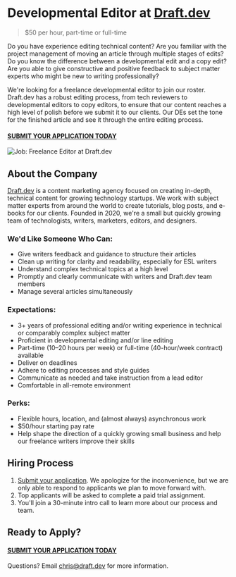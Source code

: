 # Developmental Editor at [Draft.dev](https://draft.dev/)
> $50 per hour, part-time or full-time

Do you have experience editing technical content? Are you familiar with the project management of moving an article through multiple stages of edits? Do you know the difference between a developmental edit and a copy edit? Are you able to give constructive and positive feedback to subject matter experts who might be new to writing professionally?

We're looking for a freelance developmental editor to join our roster. Draft.dev has a robust editing process, from tech reviewers to developmental editors to copy editors, to ensure that our content reaches a high level of polish before we submit it to our clients. Our DEs set the tone for the finished article and see it through the entire editing process.

#### [SUBMIT YOUR APPLICATION TODAY](https://airtable.com/shr26dVJiYb3uU6yU)

![Job: Freelance Editor at Draft.dev](https://draft.dev/learn/assets/posts/img_0990.png)

## About the Company
[Draft.dev](https://draft.dev/) is a content marketing agency focused on creating in-depth, technical content for growing technology startups. We work with subject matter experts from around the world to create tutorials, blog posts, and e-books for our clients. Founded in 2020, we're a small but quickly growing team of technologists, writers, marketers, editors, and designers.

### We'd Like Someone Who Can:
- Give writers feedback and guidance to structure their articles
- Clean up writing for clarity and readability, especially for ESL writers
- Understand complex technical topics at a high level
- Promptly and clearly communicate with writers and Draft.dev team members
- Manage several articles simultaneously

### Expectations:
- 3+ years of professional editing and/or writing experience in technical or comparably complex subject matter
- Proficient in developmental editing and/or line editing
- Part-time (10–20 hours per week) or full-time (40-hour/week contract) available
- Deliver on deadlines
- Adhere to editing processes and style guides
- Communicate as needed and take instruction from a lead editor
- Comfortable in all-remote environment

### Perks:
- Flexible hours, location, and (almost always) asynchronous work
- $50/hour starting pay rate
- Help shape the direction of a quickly growing small business and help our freelance writers improve their skills

## Hiring Process
1. [Submit your application](https://airtable.com/shr26dVJiYb3uU6yU). We apologize for the inconvenience, but we are only able to respond to applicants we plan to move forward with.
2. Top applicants will be asked to complete a paid trial assignment.
3. You'll join a 30-minute intro call to learn more about our process and team.

## Ready to Apply?

#### [SUBMIT YOUR APPLICATION TODAY](https://airtable.com/shr26dVJiYb3uU6yU)

Questions? Email [chris@draft.dev](mailto:chris@draft.dev) for more information.
